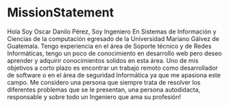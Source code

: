 # MissionStatement

Hola Soy Oscar Danilo Pérez, Soy Ingeniero En Sistemas de Información y Ciencias de la computación egresado de la Universidad Mariano Gálvez de Guatemala. Tengo experiencia en el área de Soporte técnico y de Redes Informáticas, tengo un poco de conocimiento en desarrollo web pero deseo aprender y adquirir conocimientos solidos en esta área. Uno de mis objetivos a corto plazo es encontrar un trabajo remoto como desarrollador de software o en el área de seguridad Informática ya que me apasiona este campo. Me considero una persona que siempre trata de resolver los diferentes problemas que se le presentan, una persona autodidacta, responsable y sobre todo un Ingeniero que ama su profesión!
